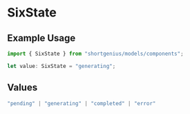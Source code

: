 # SixState

## Example Usage

```typescript
import { SixState } from "shortgenius/models/components";

let value: SixState = "generating";
```

## Values

```typescript
"pending" | "generating" | "completed" | "error"
```
